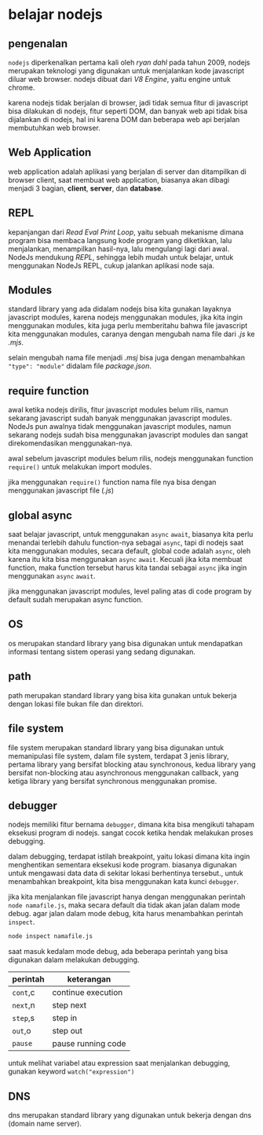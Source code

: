 # belajar nodejs

## pengenalan

`nodejs` diperkenalkan pertama kali oleh _ryan dahl_ pada tahun 2009, nodejs merupakan teknologi yang digunakan untuk menjalankan kode javascript diluar web browser. nodejs dibuat dari _V8 Engine_, yaitu engine untuk chrome.

karena nodejs tidak berjalan di browser, jadi tidak semua fitur di javascript bisa dilakukan di nodejs, fitur seperti DOM, dan banyak web api tidak bisa dijalankan di nodejs, hal ini karena DOM dan beberapa web api berjalan membutuhkan web browser.

## Web Application

web application adalah aplikasi yang berjalan di server dan ditampilkan di browser client, saat membuat web application, biasanya akan dibagi menjadi 3 bagian, **client**, **server**, dan **database**.

## REPL

kepanjangan dari _Read Eval Print Loop_, yaitu sebuah mekanisme dimana program bisa membaca langsung kode program yang diketikkan, lalu menjalankan, menampilkan hasil-nya, lalu mengulangi lagi dari awal.
NodeJs mendukung _REPL_, sehingga lebih mudah untuk belajar, untuk menggunakan NodeJs REPL, cukup jalankan aplikasi node saja.

## Modules

standard library yang ada didalam nodejs bisa kita gunakan layaknya javascript modules, karena nodejs menggunakan modules, jika kita ingin menggunakan modules, kita juga perlu memberitahu bahwa file javascript kita menggunakan modules, caranya dengan mengubah nama file dari _.js_ ke _.mjs_.

selain mengubah nama file menjadi _.msj_ bisa juga dengan menambahkan `"type": "module"` didalam file _package.json_.

## require function

awal ketika nodejs dirilis, fitur javascript modules belum rilis, namun sekarang javascript sudah banyak menggunakan javascript modules. NodeJs pun awalnya tidak menggunakan javascript modules, namun sekarang nodejs sudah bisa menggunakan javascript modules dan sangat direkomendasikan menggunakan-nya.

awal sebelum javascript modules belum rilis, nodejs menggunakan function `require()` untuk melakukan import modules.

jika menggunakan `require()` function nama file nya bisa dengan menggunakan javascript file (_.js_)

## global async

saat belajar javascript, untuk menggunakan `async` `await`, biasanya kita perlu menandai terlebih dahulu function-nya sebagai `async`, tapi di nodejs saat kita menggunakan modules, secara default, global code adalah `async`, oleh karena itu kita bisa menggunakan `async` `await`. Kecuali jika kita membuat function, maka function tersebut harus kita tandai sebagai `async` jika ingin menggunakan `async` `await`.

jika menggunakan javascript modules, level paling atas di code program by default sudah merupakan async function.

## OS

os merupakan standard library yang bisa digunakan untuk mendapatkan informasi tentang sistem operasi yang sedang digunakan.

## path

path merupakan standard library yang bisa kita gunakan untuk bekerja dengan lokasi file bukan file dan direktori.

## file system

file system merupakan standard library yang bisa digunakan untuk memanipulasi file system, dalam file system, terdapat 3 jenis library, pertama library yang bersifat blocking atau synchronous, kedua library yang bersifat non-blocking atau asynchronous menggunakan callback, yang ketiga library yang bersifat synchronous menggunakan promise.

## debugger

nodejs memiliki fitur bernama `debugger`, dimana kita bisa mengikuti tahapam eksekusi program di nodejs. sangat cocok ketika hendak melakukan proses debugging.

dalam debugging, terdapat istilah breakpoint, yaitu lokasi dimana kita ingin menghentikan sementara eksekusi kode program. biasanya digunakan untuk mengawasi data data di sekitar lokasi berhentinya tersebut., untuk menambahkan breakpoint, kita bisa menggunakan kata kunci `debugger`.

jika kita menjalankan file javascript hanya dengan menggunakan perintah `node namafile.js`, maka secara default dia tidak akan jalan dalam mode debug. agar jalan dalam mode debug, kita harus menambahkan perintah `inspect`.

```bash
node inspect namafile.js
```

saat masuk kedalam mode debug, ada beberapa perintah yang bisa digunakan dalam melakukan debugging.

| perintah | keterangan         |
| -------- | ------------------ |
| `cont`,c | continue execution |
| `next`,n | step next          |
| `step`,s | step in            |
| `out`,o  | step out           |
| `pause`  | pause running code |

untuk melihat variabel atau expression saat menjalankan debugging, gunakan keyword `watch("expression")`

## DNS

dns merupakan standard library yang digunakan untuk bekerja dengan dns (domain name server).
